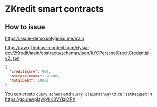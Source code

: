 # ZKredit smart contracts

## How to issue
https://issuer-demo.polygonid.me/main


https://raw.githubusercontent.com/elysia-dev/ZKredit/main/contracts/schemas/json/KYCPersonalCreditCredential-v2.json

```json
{
  "creditScore": 900,
  "averageIncome": 50000,
  "totalDebt": 10000
}
```

You can create `query.schema` and `query.claimPathKey` to call `setRequest` in https://go.dev/play/p/kK3VYlqKtPX
